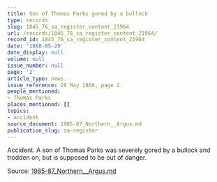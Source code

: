 ```yaml
---
title: Son of Thomas Parks gored by a bullock
type: records
slug: 1845_76_sa_register_content_21964
url: /records/1845_76_sa_register_content_21964/
record_id: 1845_76_sa_register_content_21964
date: '1868-05-29'
date_display: null
volume: null
issue_number: null
page: '2'
article_type: news
issue_reference: 29 May 1868, page 2
people_mentioned:
- Thomas Parks
places_mentioned: []
topics:
- accident
source_document: 1985-87_Northern__Argus.md
publication_slug: sa-register
---
```


Accident.  A son of Thomas Parks was severely gored by a bullock and trodden on, but is supposed to be out of danger.

Source: [1985-87_Northern__Argus.md](/downloads/markdown/1985-87_Northern__Argus.md)
